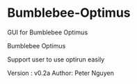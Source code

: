 Bumblebee-Optimus
=================

GUI for Bumblebee Optimus

Bumblebee Optimus

Support user to use optirun easily

Version : v0.2a
Author: Peter Nguyen